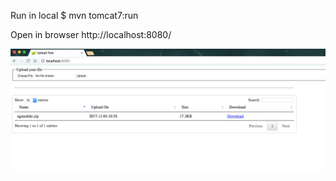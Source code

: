 
Run in local
$ mvn tomcat7:run


Open in browser
http://localhost:8080/


![Alt text](screenshot.png?raw=true "Application Screenshot")